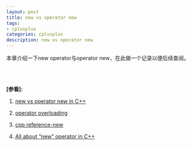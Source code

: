 ```yaml
---
layout: post
title: new vs operator new
tags:
- cplusplus
categories: cplusplus
description: new vs operator new
---
```



本章介绍一下new operator与operator new，在此做一个记录以便后续查阅。


<!-- more -->




<br />
<br />

**[参看]:**

1. [new vs operator new in C++](https://www.geeksforgeeks.org/new-vs-operator-new-in-cpp/)

2. [operator overloading](https://en.cppreference.com/w/cpp/language/operators)

3. [cpp reference-new](http://www.cplusplus.com/reference/new/)

4. [All about “new” operator in C++](https://aticleworld.com/dynamic-memory-and-new-operator-c/)

<br />
<br />
<br />





